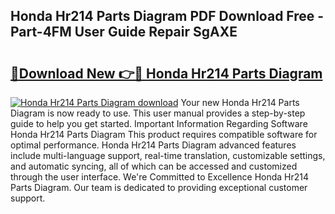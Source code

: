 ## Honda Hr214 Parts Diagram PDF Download Free - Part-4FM User Guide Repair SgAXE

# <h2><a href="http://dfi3t7m.blite.top/?on=Honda+Hr214+Parts+Diagram">🔗Download New 👉🔴 Honda Hr214 Parts Diagram</a></h2>

[![Honda Hr214 Parts Diagram download](https://i.imgur.com/lujVjoI.png)](http://dfi3t7m.blite.top/?on=Honda+Hr214+Parts+Diagram)
Your new Honda Hr214 Parts Diagram is now ready to use. This user manual provides a step-by-step guide to help you get started. Important Information Regarding Software Honda Hr214 Parts Diagram This product requires compatible software for optimal performance. Honda Hr214 Parts Diagram advanced features include multi-language support, real-time translation, customizable settings, and automatic syncing, all of which can be accessed and customized through the user interface. We're Committed to Excellence Honda Hr214 Parts Diagram. Our team is dedicated to providing exceptional customer support.
